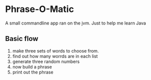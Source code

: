 # Phrase-O-Matic

A small commandline app ran on the jvm. Just to help me learn Java

## Basic flow

1. make three sets of words to choose from. 
2. find out how many worrds are in each list
3. generate three random numbers
4. now build a phrase
5. print out the phrase
